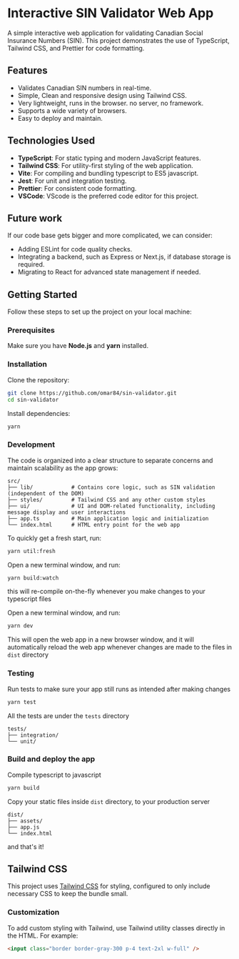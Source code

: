 # Interactive SIN Validator Web App

A simple interactive web application for validating Canadian Social Insurance Numbers (SIN). This project demonstrates the use of TypeScript, Tailwind CSS, and Prettier for code formatting.

## Features

- Validates Canadian SIN numbers in real-time.
- Simple, Clean and responsive design using Tailwind CSS.
- Very lightweight, runs in the browser. no server, no framework.
- Supports a wide variety of browsers.
- Easy to deploy and maintain.

## Technologies Used

- **TypeScript**: For static typing and modern JavaScript features.
- **Tailwind CSS**: For utility-first styling of the web application.
- **Vite**: For compiling and bundling typescript to ES5 javascript.
- **Jest**: For unit and integration testing.
- **Prettier**: For consistent code formatting.
- **VSCode**: VScode is the preferred code editor for this project.

## Future work

If our code base gets bigger and more complicated, we can consider:

- Adding ESLint for code quality checks.
- Integrating a backend, such as Express or Next.js, if database storage is required.
- Migrating to React for advanced state management if needed.

## Getting Started

Follow these steps to set up the project on your local machine:

### Prerequisites

Make sure you have **Node.js** and **yarn** installed.

### Installation

Clone the repository:

```bash
git clone https://github.com/omar84/sin-validator.git
cd sin-validator
```

Install dependencies:

```bash
yarn
```

### Development

The code is organized into a clear structure to separate concerns and maintain scalability as the app grows:

```
src/
├── lib/            # Contains core logic, such as SIN validation (independent of the DOM)
├── styles/         # Tailwind CSS and any other custom styles
├── ui/             # UI and DOM-related functionality, including message display and user interactions
├── app.ts          # Main application logic and initialization
└── index.html      # HTML entry point for the web app
```

To quickly get a fresh start, run:

```bash
yarn util:fresh
```

Open a new terminal window, and run:

```bash
yarn build:watch
```

this will re-compile on-the-fly whenever you make changes to your typescript files

Open a new terminal window, and run:

```bash
yarn dev
```

This will open the web app in a new browser window, and it will automatically reload the web app whenever changes are made to the files in `dist` directory

### Testing

Run tests to make sure your app still runs as intended after making changes

```bash
yarn test
```

All the tests are under the `tests` directory

```
tests/
├── integration/
└── unit/
```

### Build and deploy the app

Compile typescript to javascript

```bash
yarn build
```

Copy your static files inside `dist` directory, to your production server

```
dist/
├── assets/
├── app.js
└── index.html
```

and that's it!

## Tailwind CSS

This project uses [Tailwind CSS](https://tailwindcss.com/) for styling, configured to only include necessary CSS to keep the bundle small.

### Customization

To add custom styling with Tailwind, use Tailwind utility classes directly in the HTML. For example:

```html
<input class="border border-gray-300 p-4 text-2xl w-full" />
```
